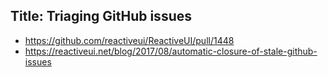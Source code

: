 Title: Triaging GitHub issues
---

* https://github.com/reactiveui/ReactiveUI/pull/1448
* https://reactiveui.net/blog/2017/08/automatic-closure-of-stale-github-issues

